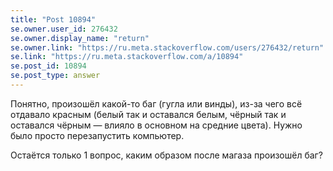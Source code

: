 ```yaml
---
title: "Post 10894"
se.owner.user_id: 276432
se.owner.display_name: "return"
se.owner.link: "https://ru.meta.stackoverflow.com/users/276432/return"
se.link: "https://ru.meta.stackoverflow.com/a/10894"
se.post_id: 10894
se.post_type: answer
---
```

<p>Понятно, произошёл какой-то баг (гугла или винды), из-за чего всё отдавало красным (белый так и оставался белым, чёрный так и оставался чёрным — влияло в основном на средние цвета). Нужно было просто перезапустить компьютер.</p>
<p>Остаётся только 1 вопрос, каким образом после магаза произошёл баг?</p>
